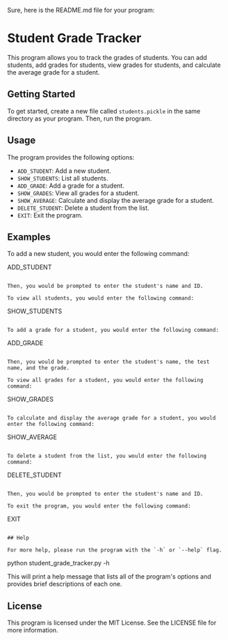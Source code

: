 Sure, here is the README.md file for your program:


# Student Grade Tracker

This program allows you to track the grades of students. You can add students, add grades for students, view grades for students, and calculate the average grade for a student.

## Getting Started

To get started, create a new file called `students.pickle` in the same directory as your program. Then, run the program.

## Usage

The program provides the following options:

* `ADD_STUDENT`: Add a new student.
* `SHOW_STUDENTS`: List all students.
* `ADD_GRADE`: Add a grade for a student.
* `SHOW_GRADES`: View all grades for a student.
* `SHOW_AVERAGE`: Calculate and display the average grade for a student.
* `DELETE_STUDENT`: Delete a student from the list.
* `EXIT`: Exit the program.

## Examples

To add a new student, you would enter the following command:


ADD_STUDENT
```

Then, you would be prompted to enter the student's name and ID.

To view all students, you would enter the following command:

```
SHOW_STUDENTS
```

To add a grade for a student, you would enter the following command:

```
ADD_GRADE
```

Then, you would be prompted to enter the student's name, the test name, and the grade.

To view all grades for a student, you would enter the following command:

```
SHOW_GRADES
```

To calculate and display the average grade for a student, you would enter the following command:

```
SHOW_AVERAGE
```

To delete a student from the list, you would enter the following command:

```
DELETE_STUDENT
```

Then, you would be prompted to enter the student's name and ID.

To exit the program, you would enter the following command:

```
EXIT
```

## Help

For more help, please run the program with the `-h` or `--help` flag.

```
python student_grade_tracker.py -h


This will print a help message that lists all of the program's options and provides brief descriptions of each one.

## License

This program is licensed under the MIT License. See the LICENSE file for more information.
